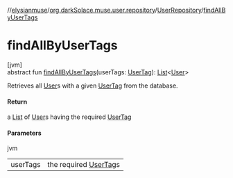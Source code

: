 //[elysianmuse](../../../index.md)/[org.darkSolace.muse.user.repository](../index.md)/[UserRepository](index.md)/[findAllByUserTags](find-all-by-user-tags.md)

# findAllByUserTags

[jvm]\
abstract fun [findAllByUserTags](find-all-by-user-tags.md)(userTags: [UserTag](../../org.darkSolace.muse.user.model/-user-tag/index.md)): [List](https://kotlinlang.org/api/latest/jvm/stdlib/kotlin.collections/-list/index.html)&lt;[User](../../org.darkSolace.muse.user.model/-user/index.md)&gt;

Retrieves all [User](../../org.darkSolace.muse.user.model/-user/index.md)s with a given [UserTag](../../org.darkSolace.muse.user.model/-user-tag/index.md) from the database.

#### Return

a [List](https://kotlinlang.org/api/latest/jvm/stdlib/kotlin.collections/-list/index.html) of [User](../../org.darkSolace.muse.user.model/-user/index.md)s having the required [UserTag](../../org.darkSolace.muse.user.model/-user-tag/index.md)

#### Parameters

jvm

| | |
|---|---|
| userTags | the required [UserTag](../../org.darkSolace.muse.user.model/-user-tag/index.md)s |
